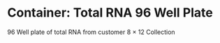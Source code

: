 # Container: Total RNA 96 Well Plate

96 Well plate of total RNA from customer
  8 &times; 12 Collection


